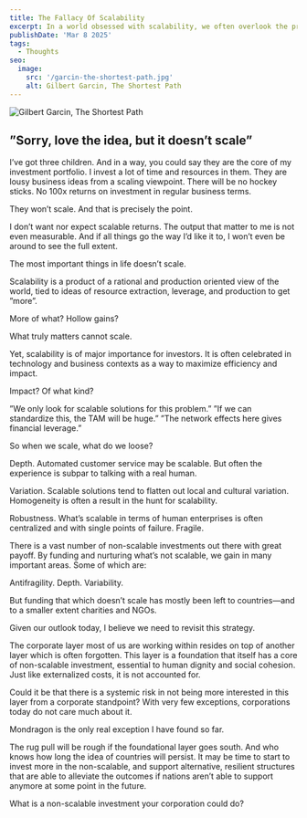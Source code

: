 ```yaml
---
title: The Fallacy Of Scalability
excerpt: In a world obsessed with scalability, we often overlook the profound value of what cannot scale. From human connections to cultural depth, the pursuit of efficiency and growth risks eroding the very foundations of resilience and meaning. What if the most important investments are those that defy the logic of scale?
publishDate: 'Mar 8 2025'
tags:
  - Thoughts
seo:
  image:
    src: '/garcin-the-shortest-path.jpg'
    alt: Gilbert Garcin, The Shortest Path
---
```


![Gilbert Garcin, The Shortest Path](/garcin-the-shortest-path.jpg)

## ”Sorry, love the idea, but it doesn’t scale”

I’ve got three children. And in a way, you could say they are the core of my investment portfolio. I invest a lot of time and resources in them. They are lousy business ideas from a scaling viewpoint. There will be no hockey sticks. No 100x returns on investment in regular business terms.

They won’t scale. And that is precisely the point.

I don’t want nor expect scalable returns. The output that matter to me is not even measurable. And if all things go the way I’d like it to, I won’t even be around to see the full extent.

The most important things in life doesn’t scale.

Scalability is a product of a rational and production oriented view of the world, tied to ideas of resource extraction, leverage, and production to get ”more”.

More of what? Hollow gains?

What truly matters cannot scale.

Yet, scalability is of major importance for investors. It is often celebrated in technology and business contexts as a way to maximize efficiency and impact.

Impact? Of what kind?

”We only look for scalable solutions for this problem.”
”If we can standardize this, the TAM will be huge.”
”The network effects here gives financial leverage.”

So when we scale, what do we loose?

Depth. Automated customer service may be scalable. But often the experience is subpar to talking with a real human. 

Variation. Scalable solutions tend to flatten out local and cultural variation. Homogeneity is often a result in the hunt for scalability.

Robustness. What’s scalable in terms of human enterprises is often centralized and with single points of failure. Fragile.

There is a vast number of non-scalable investments out there with great payoff. By funding and nurturing what’s not scalable, we gain in many important areas. Some of which are:

Antifragility. Depth. Variability. 

But funding that which doesn’t scale has mostly been left to countries—and to a smaller extent charities and NGOs.

Given our outlook today, I believe we need to revisit this strategy.  

The corporate layer most of us are working within resides on top of another layer which is often forgotten. This layer is a foundation that itself has a core of non-scalable investment, essential to human dignity and social cohesion. Just like externalized costs, it is not accounted for.

Could it be that there is a systemic risk in not being more interested in this layer from a corporate standpoint? With very few exceptions, corporations today do not care much about it.

Mondragon is the only real exception I have found so far.

The rug pull will be rough if the foundational layer goes south. And who knows how long the idea of countries will persist. It may be time to start to invest more in the non-scalable, and support alternative, resilient structures that are able to alleviate the outcomes if nations aren’t able to support anymore at some point in the future.

What is a non-scalable investment your corporation could do?